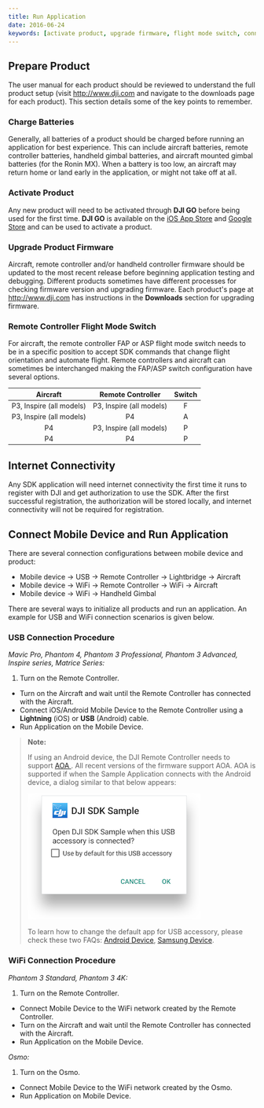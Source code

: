 ```yaml
---
title: Run Application
date: 2016-06-24
keywords: [activate product, upgrade firmware, flight mode switch, connection configuration]
---
```


## Prepare Product

The user manual for each product should be reviewed to understand the full product setup (visit <a href="http://www.dji.com" target="_blank">http://www.dji.com</a> and navigate to the downloads page for each product). This section details some of the key points to remember. 

### Charge Batteries

Generally, all batteries of a product should be charged before running an application for best experience. This can include aircraft batteries, remote controller batteries, handheld gimbal batteries, and aircraft mounted gimbal batteries (for the Ronin MX). When a battery is too low, an aircraft may return home or land early in the application, or might not take off at all.
            
### Activate Product

Any new product will need to be activated through **DJI GO** before being used for the first time. **DJI GO** is available on the <a href="https://itunes.apple.com/en/app/dji-pilot/id943780750?mt=8" target="_blank">iOS App Store</a> and <a href="https://play.google.com/store/apps/details?id=dji.pilot&hl=en" target="_blank"> Google Store</a> and can be used to activate a product.

### Upgrade Product Firmware

Aircraft, remote controller and/or handheld controller firmware should be updated to the most recent release before beginning application testing and debugging. Different products sometimes have different processes for checking firmware version and upgrading firmware. Each product's page at <http://www.dji.com> has instructions in the **Downloads** section for upgrading firmware.

### Remote Controller Flight Mode Switch

For aircraft, the remote controller FAP or ASP flight mode switch needs to be in a specific position to accept SDK commands that change flight orientation and automate flight. Remote controllers and aircraft can sometimes be interchanged making the FAP/ASP switch configuration have several options.

|  Aircraft                |     Remote Controller    |  Switch  |
|:------------------------:|:------------------------:|:--------:|
| P3, Inspire (all models) | P3, Inspire (all models) |     F    |
| P3, Inspire (all models) | P4                       |     A    |
| P4                       | P3, Inspire (all models) |     P    |
| P4                       | P4                       |     P    |

## Internet Connectivity

Any SDK application will need internet connectivity the first time it runs to register with DJI and get authorization to use the SDK. After the first successful registration, the authorization will be stored locally, and internet connectivity will not be required for registration.

## Connect Mobile Device and Run Application

There are several connection configurations between mobile device and product:

* Mobile device -> USB -> Remote Controller -> Lightbridge -> Aircraft
* Mobile device -> WiFi -> Remote Controller -> WiFi -> Aircraft
* Mobile device -> WiFi -> Handheld Gimbal

There are several ways to initialize all products and run an application. An example for USB and WiFi connection scenarios is given below.

### USB Connection Procedure

_Mavic Pro, Phantom 4, Phantom 3 Professional, Phantom 3 Advanced, Inspire series, Matrice Series:_

 1. Turn on the Remote Controller. 
 * Turn on the Aircraft and wait until the Remote Controller has connected with the Aircraft.
 * Connect iOS/Android Mobile Device to the Remote Controller using a **Lightning** (iOS) or **USB** (Android) cable.
 * Run Application on the Mobile Device.
   
> **Note:** 
> 
> If using an Android device, the DJI Remote Controller needs to support <a href="https://source.android.com/devices/accessories/protocol.html" target="_blank"> AOA </a>. All recent versions of the firmware support AOA. AOA is supported if when the Sample Application connects with the Android device, a dialog similar to that below appears:
> 
>  ![dialog](../images/application-development-workflow/android_dialog.png)
> 
> To learn how to change the default app for USB accessory, please check these two FAQs: [Android Device](../faq/index.html#How-do-I-reset-the-default-app-behavior-for-a-USB-Accessory-DJI-Product-on-Android-devices), [Samsung Device](../faq/index.html#How-do-I-reset-the-default-app-behavior-for-a-USB-Accessory-DJI-Product-on-Samsung-devices).
> 
  
### WiFi Connection Procedure

_Phantom 3 Standard, Phantom 3 4K:_

1. Turn on the Remote Controller.  
* Connect Mobile Device to the WiFi network created by the Remote Controller.
* Turn on the Aircraft and wait until the Remote Controller has connected with the Aircraft.
* Run Application on the Mobile Device.
  
_Osmo:_

1. Turn on the Osmo.  
* Connect Mobile Device to the WiFi network created by the Osmo.
* Run Application on Mobile Device.


